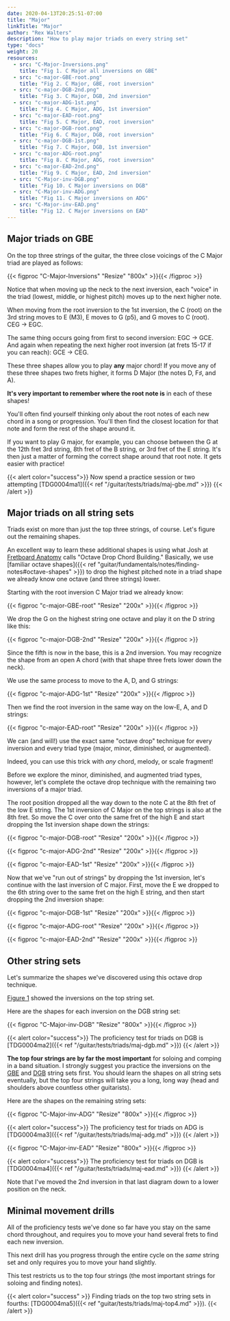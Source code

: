 ```yaml
---
date: 2020-04-13T20:25:51-07:00
title: "Major"
linkTitle: "Major"
author: "Rex Walters"
description: "How to play major triads on every string set"
type: "docs"
weight: 20
resources:
  - src: "C-Major-Inversions.png"
    title: "Fig 1. C Major all inversions on GBE"
  - src: "c-major-GBE-root.png"
    title: "Fig 2. C Major, GBE, root inversion"
  - src: "c-major-DGB-2nd.png"
    title: "Fig 3. C Major, DGB, 2nd inversion"
  - src: "c-major-ADG-1st.png"
    title: "Fig 4. C Major, ADG, 1st inversion"
  - src: "c-major-EAD-root.png"
    title: "Fig 5. C Major, EAD, root inversion"
  - src: "c-major-DGB-root.png"
    title: "Fig 6. C Major, DGB, root inversion"
  - src: "c-major-DGB-1st.png"
    title: "Fig 7. C Major, DGB, 1st inversion"
  - src: "c-major-ADG-root.png"
    title: "Fig 8. C Major, ADG, root inversion"
  - src: "c-major-EAD-2nd.png"
    title: "Fig 9. C Major, EAD, 2nd inversion"
  - src: "C-Major-inv-DGB.png"
    title: "Fig 10. C Major inversions on DGB"
  - src: "C-Major-inv-ADG.png"
    title: "Fig 11. C Major inversions on ADG"
  - src: "C-Major-inv-EAD.png"
    title: "Fig 12. C Major inversions on EAD"
---
```


## Major triads on GBE

On the top three strings of the guitar, the three close voicings of the C Major triad are played as follows:

{{< figproc "C-Major-Inversions" "Resize" "800x" >}}{{< /figproc >}}

Notice that when moving up the neck to the next inversion, each "voice" in the triad (lowest, middle, or highest pitch) moves up to the next higher note.

When moving from the root inversion to the 1st inversion, the C (root) on the 3rd string moves to E (M3), E moves to G (p5), and G moves to C (root). CEG &rarr; EGC.

The same thing occurs going from first to second inversion: EGC &rarr; GCE. And again when repeating the next higher root inversion (at frets 15-17 if you can reach): GCE &rarr; CEG.

These three shapes allow you to play **any** major chord! If you move any of these three shapes two frets higher, it forms D Major (the notes D, F&sharp;, and A).

**It's very important to remember where the root note is** in each of these shapes!

You'll often find yourself thinking only about the root notes of each new chord in a song or progression. You'll then find the closest location for that note and form the rest of the shape around it.

If you want to play G major, for example, you can choose between the G at the 12th fret 3rd string, 8th fret of the B string, or 3rd fret of the E string. It's then just a matter of forming the correct shape around that root note. It gets easier with practice!

{{< alert color="success">}}
Now spend a practice session or two attempting [TDG0004ma1]({{< ref "/guitar/tests/triads/maj-gbe.md" >}})
{{< /alert >}}

## Major triads on all string sets

Triads exist on more than just the top three strings, of course. Let's figure out the remaining shapes.

An excellent way to learn these additional shapes is using what Josh at [Fretboard Anatomy](https://fretboard-anatomy.com) calls "Octave Drop Chord Building." Basically, we use [familiar octave shapes]({{< ref "guitar/fundamentals/notes/finding-notes#octave-shapes" >}}) to drop the highest pitched note in a triad shape we already know one octave (and three strings) lower.

Starting with the root inversion C Major triad we already know:

{{< figproc "c-major-GBE-root" "Resize" "200x" >}}{{< /figproc >}}

We drop the G on the highest string one octave and play it on the D string like this:

{{< figproc "c-major-DGB-2nd" "Resize" "200x" >}}{{< /figproc >}}

Since the fifth is now in the base, this is a 2nd inversion. You may recognize the shape from an open A chord (with that shape three frets lower down the neck).

We use the same process to move to the A, D, and G strings:

{{< figproc "c-major-ADG-1st" "Resize" "200x" >}}{{< /figproc >}}

Then we find the root inversion in the same way on the low-E, A, and D strings:

{{< figproc "c-major-EAD-root" "Resize" "200x" >}}{{< /figproc >}}

We can (and will!) use the exact same "octave drop" technique for every inversion and every triad type (major, minor, diminished, or augmented).

Indeed, you can use this trick with *any* chord, melody, or scale fragment!

Before we explore the minor, diminished, and augmented triad types, however, let's complete the octave drop technique with the remaining two inversions of a major triad.

The root position dropped all the way down to the note C at the 8th fret of the low E string. The 1st inversion of C Major on the top strings is also at the 8th fret. So move the C over onto the same fret of the high E and start dropping the 1st inversion shape down the strings:

{{< figproc "c-major-DGB-root" "Resize" "200x" >}}{{< /figproc >}}

{{< figproc "c-major-ADG-2nd" "Resize" "200x" >}}{{< /figproc >}}

{{< figproc "c-major-EAD-1st" "Resize" "200x" >}}{{< /figproc >}}

Now that we've "run out of strings" by dropping the 1st inversion, let's continue with the last inversion of C major. First, move the E we dropped to the 6th string over to the same fret on the high E string, and then start dropping the 2nd inversion shape:

{{< figproc "c-major-DGB-1st" "Resize" "200x" >}}{{< /figproc >}}

{{< figproc "c-major-ADG-root" "Resize" "200x" >}}{{< /figproc >}}

{{< figproc "c-major-EAD-2nd" "Resize" "200x" >}}{{< /figproc >}}

## Other string sets

Let's summarize the shapes we've discovered using this octave drop technique.

[Figure 1](#C-Major-Inversions) showed the inversions on the top string set.

Here are the shapes for each inversion on the DGB string set:

{{< figproc "C-Major-inv-DGB" "Resize" "800x" >}}{{< /figproc >}}

{{< alert color="success">}}
The proficiency test for triads on DGB is [TDG0004ma2]({{< ref "/guitar/tests/triads/maj-dgb.md" >}})
{{< /alert >}}

**The top four strings are by far the most important** for soloing and comping in a band situation. I strongly suggest you practice the inversions on the [GBE](#C-Major-Inversions) and [DGB](#C-Major-inv-DGB) string sets first. You should learn the shapes on all string sets eventually, but the top four strings will take you a long, long way (head and shoulders above countless other guitarists).

Here are the shapes on the remaining string sets:

{{< figproc "C-Major-inv-ADG" "Resize" "800x" >}}{{< /figproc >}}

{{< alert color="success">}}
The proficiency test for triads on ADG is [TDG0004ma3]({{< ref "/guitar/tests/triads/maj-adg.md" >}})
{{< /alert >}}

{{< figproc "C-Major-inv-EAD" "Resize" "800x" >}}{{< /figproc >}}

{{< alert color="success">}}
The proficiency test for triads on DGB is [TDG0004ma4]({{< ref "/guitar/tests/triads/maj-ead.md" >}})
{{< /alert >}}

Note that I've moved the 2nd inversion in that last diagram down to a lower position on the neck.

## Minimal movement drills

All of the proficiency tests we've done so far have you stay on the same chord throughout, and requires you to move your hand several frets to find each new inversion.

This next drill has you progress through the entire cycle on the *same* string set and only requires you to move your hand slightly.

This test restricts us to the top four strings (the most important strings for soloing and finding notes).

{{< alert color="success" >}}
Finding triads on the top two string sets in fourths: [TDG0004ma5]({{< ref "guitar/tests/triads/maj-top4.md" >}}).
{{< /alert >}}
